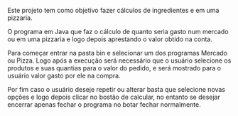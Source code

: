 Este projeto tem como objetivo fazer cálculos de ingredientes e em uma pizzaria.

O programa em Java que faz o cálculo de quanto seria gasto num mercado ou em uma pizzaria e logo depois aprestando o valor obtido na conta.

Para começar entrar na pasta bin e selecionar um dos programas Mercado ou Pizza.
Logo após a execução será necessário que o usuário selecione os produtos e suas quantias para o valor do pedido, e será mostrado para o usuário valor gasto por ele na compra.	

Por fim caso o usuário deseje repetir ou alterar basta que selecione novas opções e logo depois clicar no bostão de calcular, no entanto se desejar encerrar apenas fechar o programa no botar fechar normalmente.
